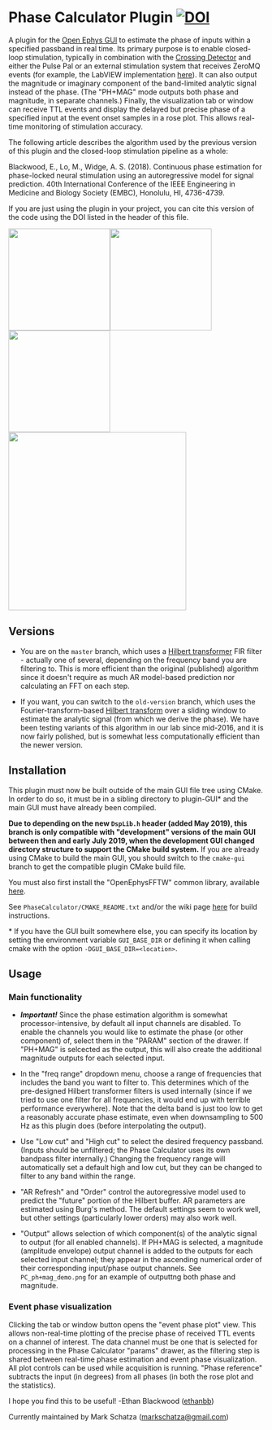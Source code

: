 # Phase Calculator Plugin [![DOI](https://zenodo.org/badge/134900173.svg)](https://zenodo.org/badge/latestdoi/134900173)

A plugin for the [Open Ephys GUI](https://github.com/open-ephys/plugin-GUI) to estimate the phase of inputs within a specified passband in real time. Its primary purpose is to enable closed-loop stimulation, typically in combination with the [Crossing Detector](https://github.com/tne-lab/crossing-detector) and either the Pulse Pal or an external stimulation system that receives ZeroMQ events (for example, the LabVIEW implementation [here](https://github.com/tne-lab/closed-loop-stim)). It can also output the magnitude or imaginary component of the band-limited analytic signal instead of the phase. (The "PH+MAG" mode outputs both phase and magnitude, in separate channels.) Finally, the visualization tab or window can receive TTL events and display the delayed but precise phase of a specified input at the event onset samples in a rose plot. This allows real-time monitoring of stimulation accuracy.

The following article describes the algorithm used by the previous version of this plugin and the closed-loop stimulation pipeline as a whole:

Blackwood, E., Lo, M., Widge, A. S. (2018). Continuous phase estimation for phase-locked neural stimulation using an autoregressive model for signal prediction. 40th International Conference of the IEEE Engineering in Medicine and Biology Society (EMBC), Honolulu, HI, 4736-4739.

If you are just using the plugin in your project, you can cite this version of the code using the DOI listed in the header of this file.

<img src="ht_pc.png" width="200" /><img src="ht_pc_menu1.png" width="200"/><img src="ht_pc_menu2.png" width="200"/>
<img src="PC_vis.png" width="350" />

## Versions

* You are on the `master` branch, which uses a [Hilbert transformer](https://www.intechopen.com/books/matlab-a-fundamental-tool-for-scientific-computing-and-engineering-applications-volume-1/digital-fir-hilbert-transformers-fundamentals-and-efficient-design-methods) FIR filter - actually one of several, depending on the frequency band you are filtering to. This is more efficient than the original (published) algorithm since it doesn't require as much AR model-based prediction nor calculating an FFT on each step.

* If you want, you can switch to the `old-version` branch, which uses the Fourier-transform-based [Hilbert transform](https://en.wikipedia.org/wiki/Hilbert_transform) over a sliding window to estimate the analytic signal (from which we derive the phase). We have been testing variants of this algorithm in our lab since mid-2016, and it is now fairly polished, but is somewhat less computationally efficient than the newer version.

## Installation

This plugin must now be built outside of the main GUI file tree using CMake. In order to do so, it must be in a sibling directory to plugin-GUI\* and the main GUI must have already been compiled.

**Due to depending on the new `DspLib.h` header (added May 2019), this branch is only compatible with "development" versions of the main GUI between then and early July 2019, when the development GUI changed directory structure to support the CMake build system.** If you are already using CMake to build the main GUI, you should switch to the `cmake-gui` branch to get the compatible plugin CMake build file.

You must also first install the "OpenEphysFFTW" common library, available [here](https://github.com/tne-lab/OpenEphysFFTW/tree/master).

See `PhaseCalculator/CMAKE_README.txt` and/or the wiki page [here](https://open-ephys.atlassian.net/wiki/spaces/OEW/pages/1259110401/Plugin+CMake+Builds) for build instructions.

\* If you have the GUI built somewhere else, you can specify its location by setting the environment variable `GUI_BASE_DIR` or defining it when calling cmake with the option `-DGUI_BASE_DIR=<location>`.

## Usage

### Main functionality

* ***Important!*** Since the phase estimation algorithm is somewhat processor-intensive, by default all input channels are disabled. To enable the channels you would like to estimate the phase (or other component) of, select them in the "PARAM" section of the drawer. If "PH+MAG" is selcected as the output, this will also create the additional magnitude outputs for each selected input.

* In the "freq range" dropdown menu, choose a range of frequencies that includes the band you want to filter to. This determines which of the pre-designed Hilbert transformer filters is used internally (since if we tried to use one filter for all frequencies, it would end up with terrible performance everywhere). Note that the delta band is just too low to get a reasonably accurate phase estimate, even when downsampling to 500 Hz as this plugin does (before interpolating the output).

* Use "Low cut" and "High cut" to select the desired frequency passband. (Inputs should be unfiltered; the Phase Calculator uses its own bandpass filter internally.) Changing the frequency range will automatically set a default high and low cut, but they can be changed to filter to any band within the range.

* "AR Refresh" and "Order" control the autoregressive model used to predict the "future" portion of the Hilbert buffer. AR parameters are estimated using Burg's method. The default settings seem to work well, but other settings (particularly lower orders) may also work well.

* "Output" allows selection of which component(s) of the analytic signal to output (for all enabled channels). If PH+MAG is selected, a magnitude (amplitude envelope) output channel is added to the outputs for each selected input channel; they appear in the ascending numerical order of their corresponding input/phase output channels. See `PC_ph+mag_demo.png` for an example of outputtng both phase and magnitude.

### Event phase visualization

Clicking the tab or window button opens the "event phase plot" view. This allows non-real-time plotting of the precise phase of received TTL events on a channel of interest. The data channel must be one that is selected for processing in the Phase Calculator "params" drawer, as the filtering step is shared between real-time phase estimation and event phase visualization. All plot controls can be used while acquisition is running. "Phase reference" subtracts the input (in degrees) from all phases (in both the rose plot and the statistics).

I hope you find this to be useful!
-Ethan Blackwood ([ethanbb](https://github.com/ethanbb))

Currently maintained by Mark Schatza (markschatza@gmail.com)
